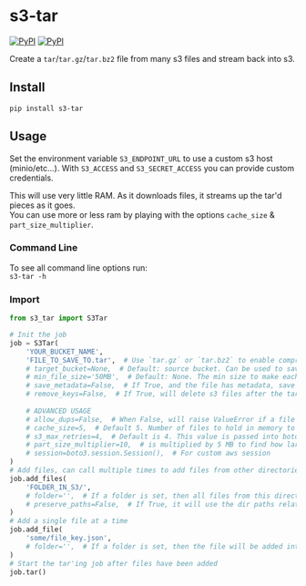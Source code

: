 # s3-tar

[![PyPI](https://img.shields.io/pypi/v/s3-tar.svg)](https://pypi.python.org/pypi/s3-tar)
[![PyPI](https://img.shields.io/pypi/l/s3-tar.svg)](https://pypi.python.org/pypi/s3-tar)  


Create a `tar`/`tar.gz`/`tar.bz2` file from many s3 files and stream back into s3.   

## Install
`pip install s3-tar`


## Usage

Set the environment variable `S3_ENDPOINT_URL` to use a custom s3 host (minio/etc...).
With `S3_ACCESS` and `S3_SECRET_ACCESS` you can provide custom credentials.

This will use very little RAM. As it downloads files, it streams up the tar'd pieces as it goes.  
You can use more or less ram by playing with the options `cache_size` & `part_size_multiplier`.  


### Command Line
To see all command line options run:  
`s3-tar -h`


### Import
```python
from s3_tar import S3Tar

# Init the job
job = S3Tar(
    'YOUR_BUCKET_NAME',
    'FILE_TO_SAVE_TO.tar',  # Use `tar.gz` or `tar.bz2` to enable compression
    # target_bucket=None,  # Default: source bucket. Can be used to save the archive into a different bucket
    # min_file_size='50MB',  # Default: None. The min size to make each tar file [B,KB,MB,GB,TB]. If set, a number will be added to each file name
    # save_metadata=False,  # If True, and the file has metadata, save a file with the same name using the suffix of `.metadata.json`
    # remove_keys=False,  # If True, will delete s3 files after the tar is created
  
    # ADVANCED USAGE
    # allow_dups=False,  # When False, will raise ValueError if a file will overwrite another in the tar file, set to True to ignore
    # cache_size=5,  # Default 5. Number of files to hold in memory to be processed
    # s3_max_retries=4,  # Default is 4. This value is passed into boto3.client's s3 botocore config as the `max_attempts`
    # part_size_multiplier=10,  # is multiplied by 5 MB to find how large each part that gets upload should be
    # session=boto3.session.Session(),  # For custom aws session
)
# Add files, can call multiple times to add files from other directories
job.add_files(
    'FOLDER_IN_S3/',
    # folder='',  # If a folder is set, then all files from this directory will be added into that folder in the tar file
    # preserve_paths=False,  # If True, it will use the dir paths relative to the input path inside the tar file
)
# Add a single file at a time
job.add_file(
    'some/file_key.json',
    # folder='',  # If a folder is set, then the file will be added into that folder in the tar file
)
# Start the tar'ing job after files have been added
job.tar()
```

